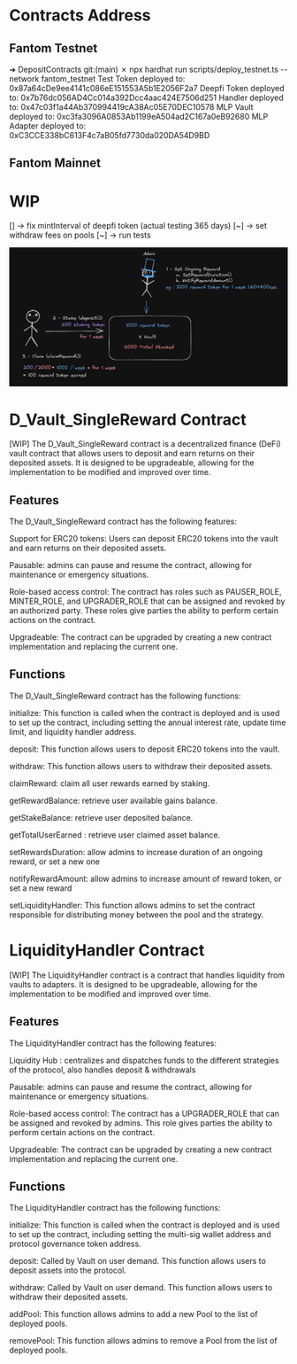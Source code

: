# Contracts Address
## Fantom Testnet
➜  DepositContracts git:(main) ✗ npx hardhat run scripts/deploy_testnet.ts --network fantom_testnet
Test Token deployed to: 0x87a64cDe9ee4141c086eE151553A5b1E2056F2a7
Deepfi Token deployed to: 0x7b76dc056AD4Cc014a392Dcc4aac424E7506d251
Handler deployed to: 0x47c03f1a44Ab370994419cA38Ac05E70DEC10578
MLP Vault deployed to: 0xc3fa3096A0853Ab1199eA504ad2C167a0eB92680
MLP Adapter deployed to: 0xC3CCE338bC613F4c7aB05fd7730da020DA54D9BD

## Fantom Mainnet

# WIP
[] -> fix mintInterval of deepfi token (actual testing 365 days)
[~] -> set withdraw fees on pools
[~] -> run tests

<img src="./VaultSchema.png" alt="Vault Schema"/>

# D_Vault_SingleReward Contract
[WIP]
The D_Vault_SingleReward contract is a decentralized finance (DeFi) vault contract that allows users to deposit and earn returns on their deposited assets. It is designed to be upgradeable, allowing for the implementation to be modified and improved over time.

## Features
The D_Vault_SingleReward contract has the following features:

Support for ERC20 tokens: Users can deposit ERC20 tokens into the vault and earn returns on their deposited assets.

Pausable: admins can pause and resume the contract, allowing for maintenance or emergency situations.

Role-based access control: The contract has roles such as PAUSER_ROLE, MINTER_ROLE, and UPGRADER_ROLE that can be assigned and revoked by an authorized party. These roles give parties the ability to perform certain actions on the contract.

Upgradeable: The contract can be upgraded by creating a new contract implementation and replacing the current one.

## Functions
The D_Vault_SingleReward contract has the following functions:

initialize: This function is called when the contract is deployed and is used to set up the contract, including setting the annual interest rate, update time limit, and liquidity handler address.

deposit: This function allows users to deposit ERC20 tokens into the vault.

withdraw: This function allows users to withdraw their deposited assets.

claimReward: claim all user rewards earned by staking.

getRewardBalance: retrieve user available gains balance.

getStakeBalance: retrieve user deposited balance.

getTotalUserEarned : retrieve user claimed asset balance.

setRewardsDuration: allow admins to increase duration of an ongoing reward, or set a new one

notifyRewardAmount: allow admins to increase amount of reward token, or set a new reward

setLiquidityHandler: This function allows admins to set the contract responsible for distributing money between the pool and the strategy.


# LiquidityHandler Contract
[WIP]
The LiquidityHandler contract is a contract that handles liquidity from vaults to adapters. It is designed to be upgradeable, allowing for the implementation to be modified and improved over time.

## Features
The LiquidityHandler contract has the following features:

Liquidity Hub : centralizes and dispatches funds to the different strategies of the protocol, also handles deposit & withdrawals

Pausable: admins can pause and resume the contract, allowing for maintenance or emergency situations.

Role-based access control: The contract has a UPGRADER_ROLE that can be assigned and revoked by admins. This role gives parties the ability to perform certain actions on the contract.

Upgradeable: The contract can be upgraded by creating a new contract implementation and replacing the current one.

## Functions
The LiquidityHandler contract has the following functions:

initialize: This function is called when the contract is deployed and is used to set up the contract, including setting the multi-sig wallet address and protocol governance token address.

deposit: Called by Vault on user demand. This function allows users to deposit assets into the protocol.

withdraw: Called by Vault on user demand. This function allows users to withdraw their deposited assets.

addPool: This function allows admins to add a new Pool to the list of deployed pools.

removePool: This function allows admins to remove a Pool from the list of deployed pools.